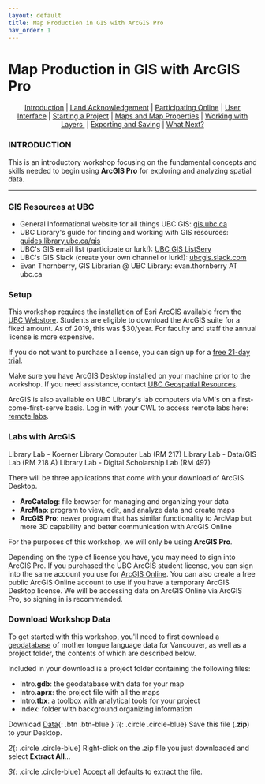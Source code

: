```yaml
---
layout: default
title: Map Production in GIS with ArcGIS Pro
nav_order: 1
---
```


# Map Production in GIS with ArcGIS Pro

<p align="center">
  <a href="master/index.">Introduction</a>&nbsp;|
  <a href="master/land-acknowledgement.">Land Acknowledgement</a>&nbsp;|
  <a href="master/online-participate.">Participating Online</a>&nbsp;|
  <a href="content/user-interface">User Interface</a>&nbsp;|
  <a href="content/start-a-project">Starting a Project</a>&nbsp;|
  <a href="content/maps">Maps and Map Properties</a>&nbsp;|
  <a href="content/layers">Working with Layers </a>&nbsp;|
  <a href="content/exporting">Exporting and Saving</a>&nbsp;|
  <a href="content/what-next">What Next?</a>
</p>

### INTRODUCTION

This is an introductory workshop focusing on the fundamental concepts and skills needed to begin using **ArcGIS Pro** for exploring and analyzing spatial data.

---
### GIS Resources at UBC
- General Informational website for all things UBC GIS: [gis.ubc.ca](http://gis.ubc.ca/)    
- UBC Library's guide for finding and working with GIS resources: [guides.library.ubc.ca/gis](http://guides.library.ubc.ca/gis)
- UBC's GIS email list (participate or lurk!): [UBC GIS ListServ](https://lists.ubc.ca/scripts/wa.exe?SUBED1=GIS-LIST&A=1)  
- UBC's GIS Slack (create your own channel or lurk!): [ubcgis.slack.com](https://ubcgis.slack.com/)
- Evan Thornberry, GIS Librarian @ UBC Library: evan.thornberry AT ubc.ca

### Setup
This workshop requires the installation of Esri ArcGIS available from the [UBC Webstore](http://gis.ubc.ca/software/).
Students are eligible to download the ArcGIS suite for a fixed amount. As of 2019, this was $30/year.
For faculty and staff the annual license is more expensive. 

If you do not want to purchase a license, you can sign up for a [free 21-day trial](https://www.esri.com/en-us/arcgis/trial?rmedium=esri_com_redirects01&rsource=https://links.esri.com/pro/trial).

Make sure you have ArcGIS Desktop installed on your machine prior to the workshop.
If you need assistance, contact [UBC Geospatial Resources](http://gis.ubc.ca/connect/).

ArcGIS is also available on UBC Library's lab computers via VM's on a first-come-first-serve basis. Log in with your CWL to access remote labs here: [remote labs](https://remotelabs.ubc.ca).

### Labs with ArcGIS

Library Lab - Koerner Library Computer Lab (RM 217)
Library Lab - Data/GIS Lab (RM 218 A)
Library Lab - Digital Scholarship Lab (RM 497)

There will be three applications that come with your download of ArcGIS Desktop.

- **ArcCatalog**: file browser for managing and organizing your data
- **ArcMap**: program to view, edit, and analyze data and create maps
- **ArcGIS Pro**: newer program that has similar functionality to ArcMap but more 3D capability and better communication with ArcGIS Online

For the purposes of this workshop, we will only be using **ArcGIS Pro**.

Depending on the type of license you have, you may need to sign into ArcGIS Pro. If you purchased the UBC ArcGIS student license, you can sign into the same account you use for [ArcGIS Online](https://www.arcgis.com/index.html). You can also create a free public ArcGIS Online account to use if you have a temporary ArcGIS Desktop license. We will be accessing data on ArcGIS Online via ArcGIS Pro, so signing in is recommended.

### Download Workshop Data
To get started with this workshop, you'll need to first download a [geodatabase](https://pro.arcgis.com/en/pro-app/latest/help/data/geodatabases/overview/what-is-a-geodatabase-.htm) of mother tongue language data for Vancouver, as well as a project folder, the contents of which are described below.

Included in your download is a project folder containing the following files:
- Intro.**gdb**: the geodatabase with data for your map
- Intro.**aprx**: the project file with all the maps
- Intro.**tbx**: a toolbox with analytical tools for your project
- Index: folder with background organizing information

Download [Data](https://www.dropbox.com/s/umf50059t3l7pky/IntroArcGISPro.zip?dl=0){: .btn .btn-blue }
*1*{: .circle .circle-blue} Save this file (.**zip**) to your Desktop.

*2*{: .circle .circle-blue} Right-click on the .zip file you just downloaded and select **Extract All**...

*3*{: .circle .circle-blue} Accept all defaults to extract the file.    
